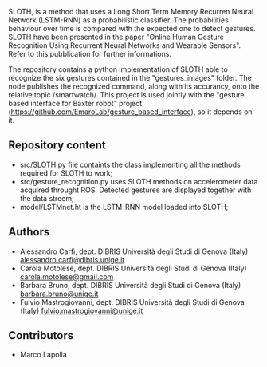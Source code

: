 SLOTH, is a method that uses a Long Short Term Memory Recurren Neural Network (LSTM-RNN) as a probabilistic classifier. The probabilities behaviour over time is compared with the expected one to detect gestures. SLOTH have been presented in the paper "Online Human Gesture Recognition Using Recurrent Neural Networks and Wearable Sensors". Refer to this pubblication for further informations.

The repository contains a python implementation of SLOTH able to recognize the six gestures contained in the "gestures_images" folder. 
The node publishes the recognized command, along with its accurancy, onto the relative topic /smartwatch/<command>.
This project is used jointly with the "gesture based interface for Baxter robot" project (https://github.com/EmaroLab/gesture_based_interface), so it depends on it.

## Repository content

* src/SLOTH.py file containts the class implementing all the methods required for SLOTH to work;
* src/gesture_recognition.py uses SLOTH methods on accelerometer data acquired throught ROS. Detected gestures are displayed together with the data streem;
* model/LSTMnet.ht is the LSTM-RNN model loaded into SLOTH;

## Authors

* Alessandro Carfì, dept. DIBRIS Università degli Studi di Genova (Italy) [alessandro.carfi@dibris.unige.it](alessandro.carfi@dibris.unige.it)
* Carola Motolese, dept. DIBRIS Università degli Studi di Genova (Italy) [carola.motolese@gmail.com](carola.motolese@gmail.com)
* Barbara Bruno, dept. DIBRIS Università degli Studi di Genova (Italy) [barbara.bruno@unige.it](barbara.bruno@unige.it)
* Fulvio Mastrogiovanni, dept. DIBRIS Università degli Studi di Genova (Italy) [fulvio.mastrogiovanni@unige.it](fulvio.mastrogiovanni@unige.it)

## Contributors

* Marco Lapolla

